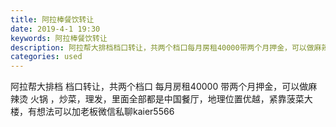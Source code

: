 ```yaml
---
title: 阿拉棒餐饮转让
date: 2019-4-1 19:30
keywords: 阿拉棒餐饮转让
description: 阿拉帮大排档档口转让，共两个档口每月房租40000带两个月押金，可以做麻辣烫火锅，炒菜，理发，里面全部都是中国餐厅，地理位置优越，紧靠菠菜大楼，有想法可以加老板微信私聊kaier5566
categories: used
---
```

<td class="t_f" id="postmessage_3368626">

阿拉帮大排档 档口转让，共两个档口 每月房租40000 带两个月押金，可以做麻辣烫 火锅 ，炒菜，理发，里面全部都是中国餐厅，地理位置优越，紧靠菠菜大楼，有想法可以加老板微信私聊kaier5566<br/>
</td>
